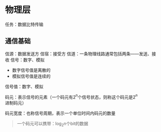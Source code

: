 


# 物理层
任务：数据比特传输

## 通信基础
信源：数据发送方
信宿：接受方
信道：一条物理线路通常包括两条——发送、接收
信号：数字、模拟
- 数字信号值是离散的
- 模拟信号值是连续的

信号值：数字、模拟

码元：表示信号的元素（一个码元有2$^n$个信号状态，则称这个码元是2$^n$进制码元）

码元宽度：也称信号周期，表示一个单位时间内码元的数量
>一个码元可以携带：log$_2$n个bit的数据
<!--stackedit_data:
eyJoaXN0b3J5IjpbLTQwNzc2NTU5MywyMjU2NDI3MzZdfQ==
-->